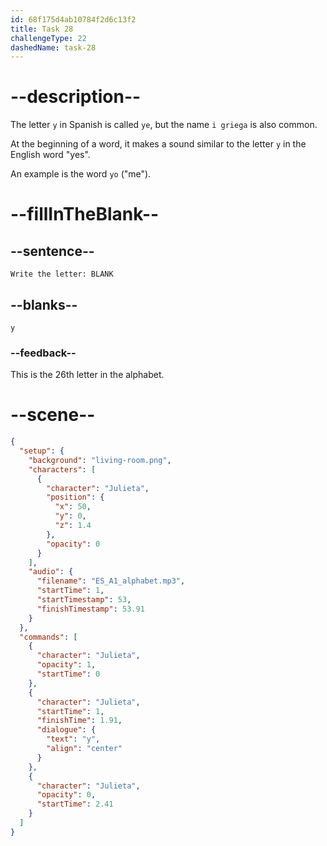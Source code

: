 ```yaml
---
id: 68f175d4ab10784f2d6c13f2
title: Task 28
challengeType: 22
dashedName: task-28
---
```


<!-- (Audio) Julieta: y -->

# --description--

The letter `y` in Spanish is called `ye`, but the name `i griega` is also common.

At the beginning of a word, it makes a sound similar to the letter `y` in the English word "yes". 

An example is the word `yo` ("me").

# --fillInTheBlank--

## --sentence--

`Write the letter: BLANK`

## --blanks--

`y`

### --feedback--

This is the 26th letter in the alphabet.

# --scene--

```json
{
  "setup": {
    "background": "living-room.png",
    "characters": [
      {
        "character": "Julieta",
        "position": {
          "x": 50,
          "y": 0,
          "z": 1.4
        },
        "opacity": 0
      }
    ],
    "audio": {
      "filename": "ES_A1_alphabet.mp3",
      "startTime": 1,
      "startTimestamp": 53,
      "finishTimestamp": 53.91
    }
  },
  "commands": [
    {
      "character": "Julieta",
      "opacity": 1,
      "startTime": 0
    },
    {
      "character": "Julieta",
      "startTime": 1,
      "finishTime": 1.91,
      "dialogue": {
        "text": "y",
        "align": "center"
      }
    },
    {
      "character": "Julieta",
      "opacity": 0,
      "startTime": 2.41
    }
  ]
}
```
